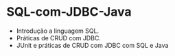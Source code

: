 # SQL-com-JDBC-Java

* Introdução a linguagem SQL.
* Práticas de CRUD com JDBC.
* JUnit e práticas de CRUD com JDBC com SQL e Java
